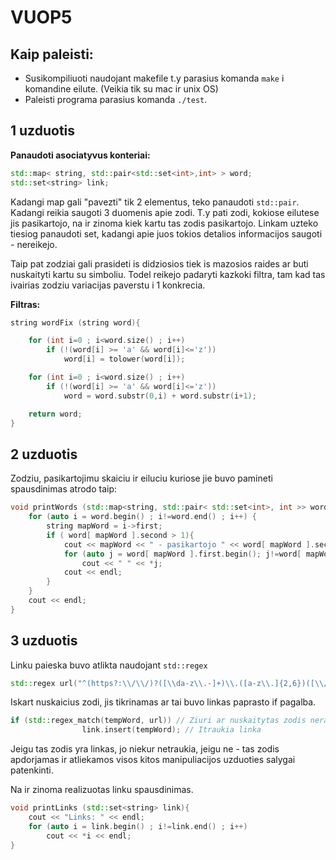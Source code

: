 # VUOP5

## Kaip paleisti:
+ Susikompiliuoti naudojant makefile t.y parasius komanda `make` i komandine eilute. (Veikia tik su mac ir unix OS)
+ Paleisti programa parasius komanda `./test`.

## 1 uzduotis

**Panaudoti asociatyvus konteriai:**

```C++
std::map< string, std::pair<std::set<int>,int> > word;
std::set<string> link;
```

Kadangi map gali "pavezti" tik 2 elementus, teko panaudoti `std::pair`. Kadangi reikia saugoti 3 duomenis apie zodi. T.y pati zodi, kokiose eilutese jis pasikartojo, na ir zinoma kiek kartu tas zodis pasikartojo.
Linkam uzteko tiesiog panaudoti set, kadangi apie juos tokios detalios informacijos saugoti - nereikejo.

Taip pat zodziai gali prasideti is didziosios tiek is mazosios raides ar buti nuskaityti kartu su simboliu. Todel reikejo padaryti kazkoki filtra, tam kad tas ivairias zodziu variacijas paverstu i 1 konkrecia.

**Filtras:**
```C++
string wordFix (string word){

    for (int i=0 ; i<word.size() ; i++)
        if (!(word[i] >= 'a' && word[i]<='z'))
            word[i] = tolower(word[i]);

    for (int i=0 ; i<word.size() ; i++)
        if (!(word[i] >= 'a' && word[i]<='z'))
            word = word.substr(0,i) + word.substr(i+1);

    return word;
}
```

## 2 uzduotis

Zodziu, pasikartojimu skaiciu ir eiluciu kuriose jie buvo pamineti spausdinimas atrodo taip:

```C++
void printWords (std::map<string, std::pair< std::set<int>, int >> word) {
    for (auto i = word.begin() ; i!=word.end() ; i++) {
        string mapWord = i->first;
        if ( word[ mapWord ].second > 1){
            cout << mapWord << " - pasikartojo " << word[ mapWord ].second << " kartus(-u), eilutese:";
            for (auto j = word[ mapWord ].first.begin(); j!=word[ mapWord ].first.end() ; j++)
                cout << " " << *j;
            cout << endl;
        }
    }
    cout << endl;
}
```

## 3 uzduotis

Linku paieska buvo atlikta naudojant `std::regex`

```C++
std::regex url("^(https?:\\/\\/)?([\\da-z\\.-]+)\\.([a-z\\.]{2,6})([\\/\\w \\.-]*)*\\/?$");
```
Iskart nuskaicius zodi, jis tikrinamas ar tai buvo linkas paprasto if pagalba.

```C++
if (std::regex_match(tempWord, url)) // Ziuri ar nuskaitytas zodis nera linkas
                link.insert(tempWord); // Itraukia linka
```

Jeigu tas zodis yra linkas, jo niekur netraukia, jeigu ne - tas zodis apdorjamas ir atliekamos visos kitos manipuliacijos uzduoties salygai patenkinti.

Na ir zinoma realizuotas linku spausdinimas.

```C++
void printLinks (std::set<string> link){
    cout << "Links: " << endl;
    for (auto i = link.begin() ; i!=link.end() ; i++)
        cout << *i << endl;
}
```

